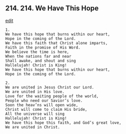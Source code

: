 
## 214.  214. We Have This Hope
[edit](https://docs.google.com/document/d/1kYiUdP_dh_AwYP%2DDH2e%2DEOTPjk_WQZfS/edit?mode=html)






    1.
    We have this hope that burns within our heart,
    Hope in the coming of the Lord.
    We have this faith that Christ alone imparts,
    Faith in the promise of His Word.
    We believe the time is here,
    When the nations far and near
    Shall awake, and shout and sing
    Hallelujah! Christ is King!
    We have this hope that burns within our heart,
    Hope in the coming of the Lord.

    2.
    We are united in Jesus Christ our Lord.
    We are united in His love.
    Love for the waiting people of the world,
    People who need our Savior’s love.
    Soon the heav’ns will open wide,
    Christ will come to claim His bride,
    All the universe will sing
    Hallelujah! Christ is King!
    We have this hope this faith, and God’s great love,
    We are united in Christ.

